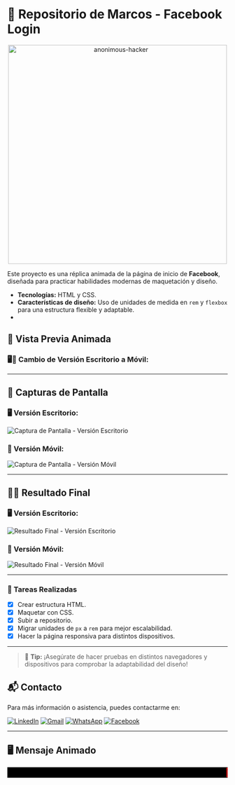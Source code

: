 # 📂 Repositorio de Marcos - Facebook Login
<div align="center">
  <img src="https://github.com/user-attachments/assets/3e97c46c-46fb-490a-b059-b783c4855bbc" alt="anonimous-hacker" width="500">
</div>

Este proyecto es una réplica animada de la página de inicio de **Facebook**, diseñada para practicar habilidades modernas de maquetación y diseño.

- **Tecnologías:** HTML y CSS.
- **Características de diseño:** Uso de unidades de medida en `rem` y `flexbox` para una estructura flexible y adaptable.
- 
## 🎥 Vista Previa Animada

### 🖥️📱 Cambio de Versión Escritorio a Móvil:

---

## 📸 Capturas de Pantalla

### 🖥️ Versión Escritorio:

![Captura de Pantalla - Versión Escritorio](https://user-images.githubusercontent.com/53755601/190406273-77e1a7b8-476f-4f31-a5e0-7cd786a8a5c7.png)

### 📱 Versión Móvil:

![Captura de Pantalla - Versión Móvil](https://user-images.githubusercontent.com/53755601/190869131-85e07b22-3c78-43b2-bb09-d8ca2b7d8610.png)

---

## 👨‍💻 Resultado Final

### 🖥️ Versión Escritorio:

![Resultado Final - Versión Escritorio](https://user-images.githubusercontent.com/53755601/190410409-9ab3830d-a36c-4de3-8afc-7c153872af57.png)

### 📱 Versión Móvil:

![Resultado Final - Versión Móvil](https://user-images.githubusercontent.com/53755601/190868908-2f5c4a2e-646d-4920-b12b-91f370ff0c39.png)

---

### 📝 Tareas Realizadas

- [x] Crear estructura HTML.
- [x] Maquetar con CSS.
- [x] Subir a repositorio.
- [x] Migrar unidades de `px` a `rem` para mejor escalabilidad.
- [x] Hacer la página responsiva para distintos dispositivos.

---

> 🎉 **Tip:** ¡Asegúrate de hacer pruebas en distintos navegadores y dispositivos para comprobar la adaptabilidad del diseño!
## 📬 Contacto

Para más información o asistencia, puedes contactarme en:

[![LinkedIn](https://img.shields.io/badge/-LinkedIn-blue?style=for-the-badge&logo=linkedin)](https://linkedin.com/in/tu_usuario)
[![Gmail](https://img.shields.io/badge/-Gmail-red?style=for-the-badge&logo=gmail&logoColor=white)](mailto:tu_correo@gmail.com)
[![WhatsApp](https://img.shields.io/badge/-WhatsApp-green?style=for-the-badge&logo=whatsapp)](https://wa.me/tu_numero)
[![Facebook](https://img.shields.io/badge/-Facebook-blue?style=for-the-badge&logo=facebook)]([https://facebook.com/tu_usuario](https://www.facebook.com/megustaelchaufa13579?locale=es_LA))

---

## 🖥️ Mensaje Animado

<marquee behavior="scroll" direction="left" scrollamount="10" bgcolor="#000000" style="color: #ff0000; font-size: 20px; font-weight: bold;">
  🚀 ¡Explora mis proyectos y colaboremos juntos! 🚀
</marquee>


